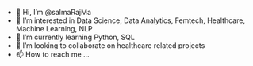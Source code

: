 - 👋 Hi, I’m @salmaRajMa
- 👀 I’m interested in Data Science, Data Analytics, Femtech, Healthcare, Machine Learning, NLP
- 🌱 I’m currently learning Python, SQL
- 💞️ I’m looking to collaborate on healthcare related projects
- 📫 How to reach me ...

<!---
salmaRajMa/salmaRajMa is a ✨ special ✨ repository because its `README.md` (this file) appears on your GitHub profile.
You can click the Preview link to take a look at your changes.
--->
